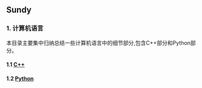 ## Sundy
### 1. 计算机语言
本目录主要集中归纳总结一些计算机语言中的细节部分,包含C++部分和Python部分。

#### 1.1 [C++](C++/)
#### 1.2 [Python](Python/README.md)